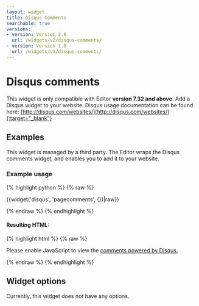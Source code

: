 ```yaml
---
layout: widget
title: Disqus Comments
searchable: true
versions:
- version: Version 2.0
  url: /widgets/v2/disqus-comments/
- version: Version 1.0
  url: /widgets/v1/disqus-comments/
---
```


# Disqus comments

This widget is only compatible with Editor **version 7.32 and above**. Add a Disqus widget to your website. Disqus usage documentation can be found here: [http://disqus.com/websites/](http://disqus.com/websites/){:target="_blank"}

## Examples

This widget is managed by a third party. The Editor wraps the Disqus comments widget, and enables you to add it to your website.

### Example usage

{% highlight python %}
{% raw %}

{{widget('disqus', 'pagecomments', {})|raw}}

{% endraw %}
{% endhighlight %}

#### Resulting HTML:

{% highlight html %}
{% raw %}

<div id="page-zones__template-widgets__pagecomments" data-name="disqus" class="widget  widget--template-widget">
  <div class="bk-disqus  disqus  widget__disqus">
    <div class="embed-wrap  embed-wrap  disqus__embed-wrap">
      <div id="disqus_thread"></div>
      <script>
        ...
      </script>
      <noscript>
        <p>Please enable JavaScript to view the <a href="http://disqus.com/?ref_noscript">comments powered by Disqus.</a></p>
      </noscript>
    </div>
  </div>
</div>

{% endraw %}
{% endhighlight %}

## Widget options

Currently, this widget does not have any options.

